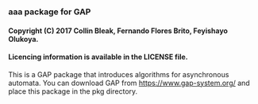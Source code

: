 ### aaa package for GAP
#### Copyright (C) 2017 Collin Bleak, Fernando Flores Brito, Feyishayo Olukoya.
#### Licencing information is available in the LICENSE file.

This is a GAP package that introduces algorithms for asynchronous automata.
You can download GAP from https://www.gap-system.org/
and place this package in the pkg directory.
